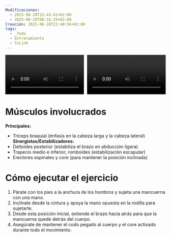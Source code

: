 ```yaml
---
Modificaciones:
  - 2025-08-28T22:43:41+02:00
  - 2025-08-29T08:16:25+02:00
Creación: 2025-08-28T22:40:56+02:00
tags:
  - _Todo
  - Entrenamiento
  - ToLink
---
```


<div style="display: grid; grid-template-columns: 1fr 1fr; gap: 10px; width: 100%;">
  <video src="dumbbell-tricep-kickback-front.mp4" controls style="width: 100%;"></video>
  <video src="dumbbell-tricep-kickback-side.mp4" controls style="width: 100%;"></video>
</div>

 # Músculos involucrados
**Principales:**
- Tríceps braquial (énfasis en la cabeza larga y la cabeza lateral)
**Sinergistas/Estabilizadores:**
- Deltoides posterior (estabiliza el brazo en abducción ligera)
- Trapecio medio e inferior, romboides (estabilización escapular)
- Erectores espinales y core (para mantener la posición inclinada)

 # Cómo ejecutar el ejercicio
1. Párate con los pies a la anchura de los hombros y sujeta una mancuerna con una mano.
2. Inclínate desde la cintura y apoya la mano opuesta en la rodilla para sujetarte.
3. Desde esta posición inicial, extiende el brazo hacia atrás para que la mancuerna quede detrás del cuerpo.
4. Asegúrate de mantener el codo pegado al cuerpo y el core activado durante todo el movimiento.